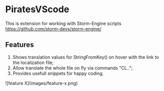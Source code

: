 # PiratesVScode

This is extension for working with Storm-Engine scripts https://github.com/storm-devs/storm-engine/

## Features

1. Shows translation values for StringFromKey() on hover with the link to the localization file;
2. Allow translate the whole file on fly via commands "CL..";
3. Provides usefull snippets for happy coding.

\!\[feature X\]\(images/feature-x.png\)
